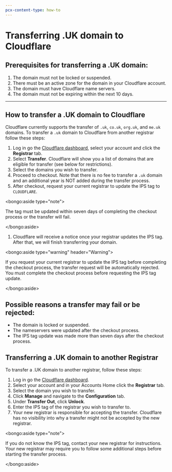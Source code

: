 ```yaml
---
pcx-content-type: how-to
---
```


# Transferring .UK domain to Cloudflare

## Prerequisites for transferring a .UK domain:

1. The domain must not be locked or suspended.
1. There must be an active zone for the domain in your Cloudflare account.
1. The domain must have Cloudflare name servers.
1. The domain must not be expiring within the next 10 days.

---

## How to transfer a .UK domain to Cloudflare

Cloudflare currently supports the transfer of `.uk`, `co.uk`, `org.uk`, and `me.uk` domains. To transfer a `.uk` domain to Cloudflare from another registrar follow these steps:

1. Log in go the [Cloudflare dashboard](https://dash.cloudflare.com/), select your account and click the **Registrar** tab.
1. Select **Transfer**. Cloudflare will show you a list of domains that are eligible for transfer (see below for restrictions).
1. Select the domains you wish to transfer.
1. Proceed to checkout. Note that there is no fee to transfer a `.uk` domain and an additional year is NOT added during the transfer process.
1. After checkout, request your current registrar to update the IPS tag to `CLOUDFLARE`.

  <bongo:aside type="note">

The tag must be updated within seven days of completing the checkout process or the transfer will fail.

  </bongo:aside>

1. Cloudflare will receive a notice once your registrar updates the IPS tag. After that, we will finish transferring your domain.

  <bongo:aside type="warning" header="Warning">

If you request your current registrar to update the IPS tag before completing the checkout process, the transfer request will be automatically rejected. You must complete the checkout process before requesting the IPS tag update.

  </bongo:aside>

## Possible reasons a transfer may fail or be rejected:

- The domain is locked or suspended.
- The nameservers were updated after the checkout process.
- The IPS tag update was made more than seven days after the checkout process.

## Transferring a .UK domain to another Registrar

To transfer a .UK domain to another registrar, follow these steps:

1. Log in go the [Cloudflare dashboard](https://dash.cloudflare.com/).
1. Select your account and in your Accounts Home click the **Registrar** tab.
1. Select the domain you wish to transfer.
1. Click **Manage** and navigate to the **Configuration** tab.
1. Under **Transfer Out**, click **Unlock**.
1. Enter the IPS tag of the registrar you wish to transfer to.
1. Your new registrar is responsible for accepting the transfer. Cloudflare has no visibility into why a transfer might not be accepted by the new registrar.

<bongo:aside type="note">

If you do not know the IPS tag, contact your new registrar for instructions. Your new registrar may require you to follow some additional steps before starting the transfer process.

</bongo:aside>
